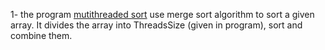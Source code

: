 1- the program [mutithreaded sort](https://github.com/zeshankhalid22/Unix-Programming/blob/main/process_and_threads/multithreaded_sort.c) use merge sort algorithm to sort a given array.
It divides the array into ThreadsSize (given in program), sort and combine them.
